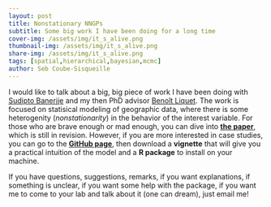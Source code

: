 ```yaml
---
layout: post
title: Nonstationary NNGPs
subtitle: Some big work I have been doing for a long time
cover-img: /assets/img/it_s_alive.png
thumbnail-img: /assets/img/it_s_alive.png
share-img: /assets/img/it_s_alive.png
tags: [spatial,hierarchical,bayesian,mcmc]
author: Seb Coube-Sisqueille
---
```


I would like to talk about a big, big piece of work I have been doing with [Sudipto Banerjje](http://sudipto.bol.ucla.edu/) and my then PhD advisor [Benoît Liquet](https://researchers.mq.edu.au/en/persons/benoit-liquet-weiland). The work is focused on statisical modeling of geographic data, where there is some heterogenity (*nonstationarity*) in the behavior of the interest variable. For those who are brave enough or mad enough, you can dive into [**the paper**](https://arxiv.org/abs/2203.11873), which is still in revision. However, if you are more interested in case studies, you can go to the [**GitHub page**](https://github.com/SebastienCoube/Nonstat-NNGP), then download a **vignette** that will give you a practical intuition of the model and a **R package** to install on your machine. 

If you have questions, suggestions, remarks, if you want explanations, if something is unclear, if you want some help with the package, if you want me to come to your lab and talk about it (one can dream), just email me! 
